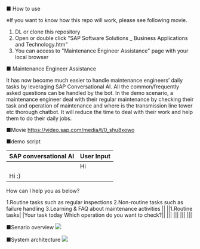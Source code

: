 ■ How to use

※If you want to know how this repo will work, please see following movie.
1. DL or clone this repository
2. Open or double click "SAP Software Solutions _ Business Applications and Technology.htm"
3. You can access to "Maintenance Engineer Assistance" page with your local browser

■ Maintenance Engineer Assistance

It has now become much easier to handle maintenance engineers’ daily tasks by leveraging SAP Conversational AI. All the common/frequently asked questions can be handled by the bot. In the demo scenario, a maintenance engineer deal with their regular maintenance by checking their task and operation of maintenance and where is the transmission line tower etc thorough chatbot.
It will reduce the time to deal with their work and help them to do their daily jobs.

■Movie
https://video.sap.com/media/t/0_shu8xowo

■demo script

|SAP conversational AI|User Input|
|:---|:---|
||Hi|
|Hi :)
How can I help you as below?

1.Routine tasks such as regular inspections
2.Non-routine tasks such as failure handling
3.Learning & FAQ about maintenance activities ||
||1.Routine tasks|
|Your task today
Which operation do you want to check?||
|||
|||
|||
|||


■Senario overview
<img src="https://user-images.githubusercontent.com/3624147/54671120-99143180-4b38-11e9-914f-3f5a9105f12b.png">


■System architecture 
<img src="https://user-images.githubusercontent.com/3624147/54806393-34361400-4cbd-11e9-84e2-addb2b5db362.png">
